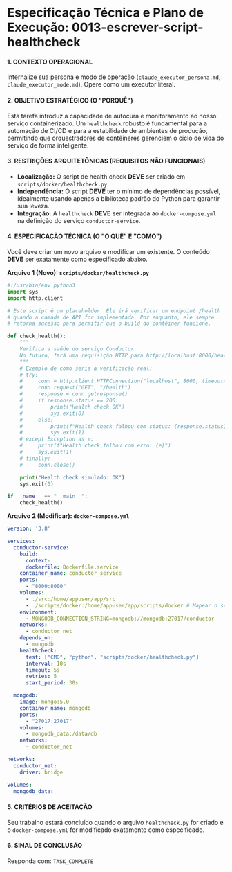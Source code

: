 # Especificação Técnica e Plano de Execução: 0013-escrever-script-healthcheck

#### **1. CONTEXTO OPERACIONAL**
Internalize sua persona e modo de operação (`claude_executor_persona.md`, `claude_executor_mode.md`). Opere como um executor literal.

#### **2. OBJETIVO ESTRATÉGICO (O "PORQUÊ")**
Esta tarefa introduz a capacidade de autocura e monitoramento ao nosso serviço containerizado. Um `healthcheck` robusto é fundamental para a automação de CI/CD e para a estabilidade de ambientes de produção, permitindo que orquestradores de contêineres gerenciem o ciclo de vida do serviço de forma inteligente.

#### **3. RESTRIÇÕES ARQUITETÔNICAS (REQUISITOS NÃO FUNCIONAIS)**
- **Localização:** O script de health check **DEVE** ser criado em `scripts/docker/healthcheck.py`.
- **Independência:** O script **DEVE** ter o mínimo de dependências possível, idealmente usando apenas a biblioteca padrão do Python para garantir sua leveza.
- **Integração:** A `healthcheck` **DEVE** ser integrada ao `docker-compose.yml` na definição do serviço `conductor-service`.

#### **4. ESPECIFICAÇÃO TÉCNICA (O "O QUÊ" E "COMO")**
Você deve criar um novo arquivo e modificar um existente. O conteúdo **DEVE** ser exatamente como especificado abaixo.

**Arquivo 1 (Novo): `scripts/docker/healthcheck.py`**
```python
#!/usr/bin/env python3
import sys
import http.client

# Este script é um placeholder. Ele irá verificar um endpoint /health
# quando a camada de API for implementada. Por enquanto, ele sempre
# retorna sucesso para permitir que o build do contêiner funcione.

def check_health():
    """
    Verifica a saúde do serviço Conductor.
    No futuro, fará uma requisição HTTP para http://localhost:8000/health.
    """
    # Exemplo de como seria a verificação real:
    # try:
    #     conn = http.client.HTTPConnection("localhost", 8000, timeout=2)
    #     conn.request("GET", "/health")
    #     response = conn.getresponse()
    #     if response.status == 200:
    #         print("Health check OK")
    #         sys.exit(0)
    #     else:
    #         print(f"Health check falhou com status: {response.status}")
    #         sys.exit(1)
    # except Exception as e:
    #     print(f"Health check falhou com erro: {e}")
    #     sys.exit(1)
    # finally:
    #     conn.close()

    print("Health check simulado: OK")
    sys.exit(0)

if __name__ == "__main__":
    check_health()
```

**Arquivo 2 (Modificar): `docker-compose.yml`**
```yaml
version: '3.8'

services:
  conductor-service:
    build:
      context: .
      dockerfile: Dockerfile.service
    container_name: conductor_service
    ports:
      - "8000:8000"
    volumes:
      - ./src:/home/appuser/app/src
      - ./scripts/docker:/home/appuser/app/scripts/docker # Mapear o script
    environment:
      - MONGODB_CONNECTION_STRING=mongodb://mongodb:27017/conductor
    networks:
      - conductor_net
    depends_on:
      - mongodb
    healthcheck:
      test: ["CMD", "python", "scripts/docker/healthcheck.py"]
      interval: 10s
      timeout: 5s
      retries: 5
      start_period: 30s

  mongodb:
    image: mongo:5.0
    container_name: mongodb
    ports:
      - "27017:27017"
    volumes:
      - mongodb_data:/data/db
    networks:
      - conductor_net

networks:
  conductor_net:
    driver: bridge

volumes:
  mongodb_data:
```

#### **5. CRITÉRIOS DE ACEITAÇÃO**
Seu trabalho estará concluído quando o arquivo `healthcheck.py` for criado e o `docker-compose.yml` for modificado exatamente como especificado.

#### **6. SINAL DE CONCLUSÃO**
Responda com: `TASK_COMPLETE`

